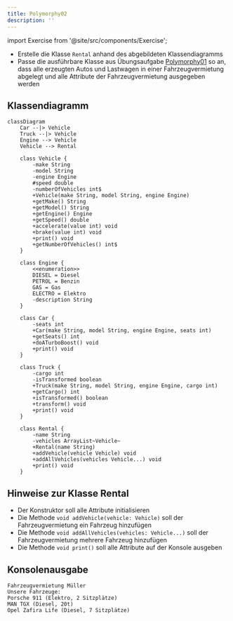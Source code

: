 ```yaml
---
title: Polymorphy02
description: ''
---
```


import Exercise from '@site/src/components/Exercise';

- Erstelle die Klasse `Rental` anhand des abgebildeten Klassendiagramms
- Passe die ausführbare Klasse aus Übungsaufgabe
  [Polymorphy01](polymorphy01.md) so an, dass alle erzeugten Autos und
  Lastwagen in einer Fahrzeugvermietung abgelegt und alle Attribute der
  Fahrzeugvermietung ausgegeben werden

## Klassendiagramm
```mermaid
classDiagram
    Car --|> Vehicle
    Truck --|> Vehicle
    Engine --> Vehicle
    Vehicle --> Rental

    class Vehicle {
        -make String
        -model String
        -engine Engine
        #speed double
        -numberOfVehicles int$
        +Vehicle(make String, model String, engine Engine)
        +getMake() String
        +getModel() String
        +getEngine() Engine
        +getSpeed() double
        +accelerate(value int) void
        +brake(value int) void
        +print() void
        +getNumberOfVehicles() int$
    }

    class Engine {
        <<enumeration>>
        DIESEL = Diesel
        PETROL = Benzin
        GAS = Gas
        ELECTRO = Elektro
        -description String
    }

    class Car {
        -seats int
        +Car(make String, model String, engine Engine, seats int)
        +getSeats() int
        +doATurboBoost() void
        +print() void
    }

    class Truck {
        -cargo int
        -isTransformed boolean
        +Truck(make String, model String, engine Engine, cargo int)
        +getCargo() int
        +isTransformed() boolean
        +transform() void
        +print() void
    }

    class Rental {
        -name String
        -vehicles ArrayList~Vehicle~
        +Rental(name String)
        +addVehicle(vehicle Vehicle) void
        +addAllVehicles(vehicles Vehicle...) void
        +print() void
    }
```

## Hinweise zur Klasse Rental
- Der Konstruktor soll alle Attribute initialisieren
- Die Methode `void addVehicle(vehicle: Vehicle)` soll der Fahrzeugvermietung ein
  Fahrzeug hinzufügen
- Die Methode `void addAllVehicles(vehicles: Vehicle...)` soll der Fahrzeugvermietung
  mehrere Fahrzeug hinzufügen
- Die Methode `void print()` soll alle Attribute auf der Konsole ausgeben

## Konsolenausgabe

```console
Fahrzeugvermietung Müller
Unsere Fahrzeuge:
Porsche 911 (Elektro, 2 Sitzplätze)
MAN TGX (Diesel, 20t)
Opel Zafira Life (Diesel, 7 Sitzplätze)
```

<Exercise pullRequest="42" branchSuffix="polymorphy/02" />

